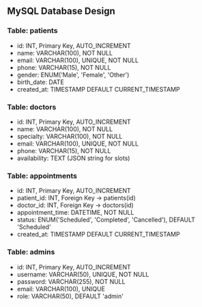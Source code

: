 ## MySQL Database Design

### Table: patients
- id: INT, Primary Key, AUTO_INCREMENT
- name: VARCHAR(100), NOT NULL
- email: VARCHAR(100), UNIQUE, NOT NULL
- phone: VARCHAR(15), NOT NULL
- gender: ENUM('Male', 'Female', 'Other')
- birth_date: DATE
- created_at: TIMESTAMP DEFAULT CURRENT_TIMESTAMP

### Table: doctors
- id: INT, Primary Key, AUTO_INCREMENT
- name: VARCHAR(100), NOT NULL
- specialty: VARCHAR(100), NOT NULL
- email: VARCHAR(100), UNIQUE, NOT NULL
- phone: VARCHAR(15), NOT NULL
- availability: TEXT (JSON string for slots)

### Table: appointments
- id: INT, Primary Key, AUTO_INCREMENT
- patient_id: INT, Foreign Key → patients(id)
- doctor_id: INT, Foreign Key → doctors(id)
- appointment_time: DATETIME, NOT NULL
- status: ENUM('Scheduled', 'Completed', 'Cancelled'), DEFAULT 'Scheduled'
- created_at: TIMESTAMP DEFAULT CURRENT_TIMESTAMP

### Table: admins
- id: INT, Primary Key, AUTO_INCREMENT
- username: VARCHAR(50), UNIQUE, NOT NULL
- password: VARCHAR(255), NOT NULL
- email: VARCHAR(100), UNIQUE
- role: VARCHAR(50), DEFAULT 'admin'
